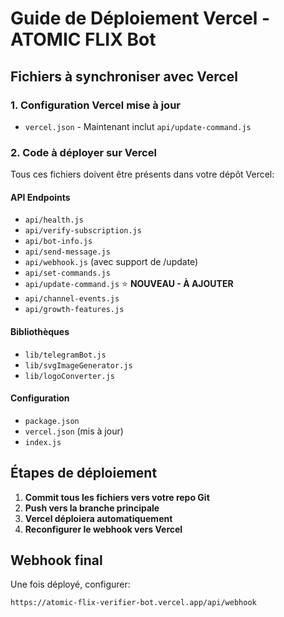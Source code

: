 # Guide de Déploiement Vercel - ATOMIC FLIX Bot

## Fichiers à synchroniser avec Vercel

### 1. Configuration Vercel mise à jour
- `vercel.json` - Maintenant inclut `api/update-command.js`

### 2. Code à déployer sur Vercel
Tous ces fichiers doivent être présents dans votre dépôt Vercel:

#### API Endpoints
- `api/health.js`
- `api/verify-subscription.js` 
- `api/bot-info.js`
- `api/send-message.js`
- `api/webhook.js` (avec support de /update)
- `api/set-commands.js`
- `api/update-command.js` ⭐ **NOUVEAU - À AJOUTER**
- `api/channel-events.js`
- `api/growth-features.js`


#### Bibliothèques
- `lib/telegramBot.js`
- `lib/svgImageGenerator.js`
- `lib/logoConverter.js`

#### Configuration
- `package.json`
- `vercel.json` (mis à jour)
- `index.js`

## Étapes de déploiement

1. **Commit tous les fichiers vers votre repo Git**
2. **Push vers la branche principale**  
3. **Vercel déploiera automatiquement**
4. **Reconfigurer le webhook vers Vercel**

## Webhook final
Une fois déployé, configurer:
```
https://atomic-flix-verifier-bot.vercel.app/api/webhook
```